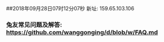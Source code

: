 ##2018年09月28日07时12分07秒 新址: 159.65.103.106
### 兔友常见问题及解答: https://github.com/wanggonging/d/blob/w/FAQ.md

